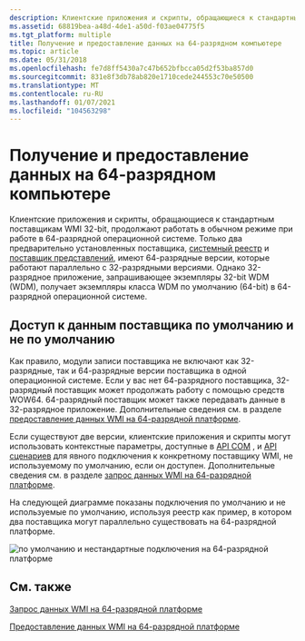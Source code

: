 ```yaml
---
description: Клиентские приложения и скрипты, обращающиеся к стандартным поставщикам WMI 32-bit, продолжают работать в обычном режиме при работе в 64-разрядной операционной системе.
ms.assetid: 68819bea-a48d-4de1-a50d-f03ae04775f5
ms.tgt_platform: multiple
title: Получение и предоставление данных на 64-разрядном компьютере
ms.topic: article
ms.date: 05/31/2018
ms.openlocfilehash: fe7d8ff5430a7c47b652bfbcca05d2f53ba857d0
ms.sourcegitcommit: 831e8f3db78ab820e1710cede244553c70e50500
ms.translationtype: MT
ms.contentlocale: ru-RU
ms.lasthandoff: 01/07/2021
ms.locfileid: "104563298"
---
```

# <a name="getting-and-providing-data-on-a-64-bit-computer"></a>Получение и предоставление данных на 64-разрядном компьютере

Клиентские приложения и скрипты, обращающиеся к стандартным поставщикам WMI 32-bit, продолжают работать в обычном режиме при работе в 64-разрядной операционной системе. Только два предварительно установленных поставщика, [системный реестр](/previous-versions/windows/desktop/regprov/system-registry-provider) и [поставщик представлений](view-provider.md), имеют 64-разрядные версии, которые работают параллельно с 32-разрядными версиями. Однако 32-разрядное приложение, запрашивающее экземпляры 32-bit WDM (WDM), получает экземпляры класса WDM по умолчанию (64-bit) в 64-разрядной операционной системе.

## <a name="accessing-default-and-nondefault-provider-data"></a>Доступ к данным поставщика по умолчанию и не по умолчанию

Как правило, модули записи поставщика не включают как 32-разрядные, так и 64-разрядные версии поставщика в одной операционной системе. Если у вас нет 64-разрядного поставщика, 32-разрядный поставщик может продолжать работу с помощью средств WOW64. 64-разрядный поставщик может также передавать данные в 32-разрядное приложение. Дополнительные сведения см. в разделе [предоставление данных WMI на 64-разрядной платформе](providing-wmi-data-on-a-64-bit-platform.md).

Если существуют две версии, клиентские приложения и скрипты могут использовать контекстные параметры, доступные в [API COM](com-api-for-wmi.md) , и [API сценариев](scripting-api-for-wmi.md) для явного подключения к конкретному поставщику WMI, не используемому по умолчанию, если он доступен. Дополнительные сведения см. в разделе [запрос данных WMI на 64-разрядной платформе](requesting-wmi-data-on-a-64-bit-platform.md).

На следующей диаграмме показаны подключения по умолчанию и не используемые по умолчанию, используя реестр как пример, в котором два поставщика могут параллельно существовать на 64-разрядной платформе.

![по умолчанию и нестандартные подключения на 64-разрядной платформе](images/32-64bit-registry.png)

## <a name="related-topics"></a>См. также

<dl> <dt>

[Запрос данных WMI на 64-разрядной платформе](requesting-wmi-data-on-a-64-bit-platform.md)
</dt> <dt>

[Предоставление данных WMI на 64-разрядной платформе](providing-wmi-data-on-a-64-bit-platform.md)
</dt> </dl>

 

 
